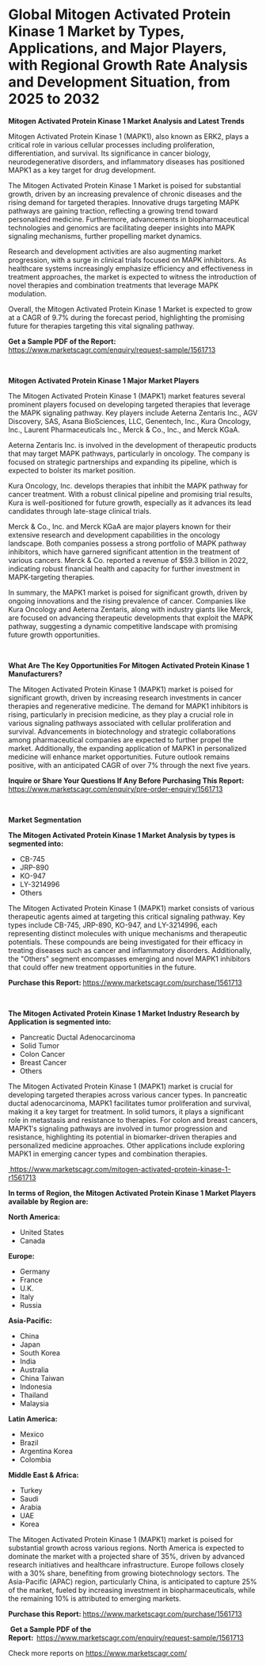 <p><h1>Global Mitogen Activated Protein Kinase 1 Market by Types, Applications, and Major Players, with Regional Growth Rate Analysis and Development Situation, from 2025 to 2032</h1></p><p><strong>Mitogen Activated Protein Kinase 1 Market Analysis and Latest Trends</strong></p>
<p><p>Mitogen Activated Protein Kinase 1 (MAPK1), also known as ERK2, plays a critical role in various cellular processes including proliferation, differentiation, and survival. Its significance in cancer biology, neurodegenerative disorders, and inflammatory diseases has positioned MAPK1 as a key target for drug development. </p><p>The Mitogen Activated Protein Kinase 1 Market is poised for substantial growth, driven by an increasing prevalence of chronic diseases and the rising demand for targeted therapies. Innovative drugs targeting MAPK pathways are gaining traction, reflecting a growing trend toward personalized medicine. Furthermore, advancements in biopharmaceutical technologies and genomics are facilitating deeper insights into MAPK signaling mechanisms, further propelling market dynamics.</p><p>Research and development activities are also augmenting market progression, with a surge in clinical trials focused on MAPK inhibitors. As healthcare systems increasingly emphasize efficiency and effectiveness in treatment approaches, the market is expected to witness the introduction of novel therapies and combination treatments that leverage MAPK modulation.</p><p>Overall, the Mitogen Activated Protein Kinase 1 Market is expected to grow at a CAGR of 9.7% during the forecast period, highlighting the promising future for therapies targeting this vital signaling pathway.</p></p>
<p><strong>Get a Sample PDF of the Report:&nbsp;</strong> <a href="https://www.marketscagr.com/enquiry/request-sample/1561713?utm_campaign=2471&utm_medium=2&utm_source=Github&utm_content=ia&utm_term=08032025&utm_id=mitogen-activated-protein-kinase-1">https://www.marketscagr.com/enquiry/request-sample/1561713</a></p>
<p>&nbsp;</p>
<p><strong>Mitogen Activated Protein Kinase 1 Major Market Players</strong></p>
<p><p>The Mitogen Activated Protein Kinase 1 (MAPK1) market features several prominent players focused on developing targeted therapies that leverage the MAPK signaling pathway. Key players include Aeterna Zentaris Inc., AGV Discovery, SAS, Asana BioSciences, LLC, Genentech, Inc., Kura Oncology, Inc., Laurent Pharmaceuticals Inc., Merck & Co., Inc., and Merck KGaA. </p><p>Aeterna Zentaris Inc. is involved in the development of therapeutic products that may target MAPK pathways, particularly in oncology. The company is focused on strategic partnerships and expanding its pipeline, which is expected to bolster its market position. </p><p>Kura Oncology, Inc. develops therapies that inhibit the MAPK pathway for cancer treatment. With a robust clinical pipeline and promising trial results, Kura is well-positioned for future growth, especially as it advances its lead candidates through late-stage clinical trials.</p><p>Merck & Co., Inc. and Merck KGaA are major players known for their extensive research and development capabilities in the oncology landscape. Both companies possess a strong portfolio of MAPK pathway inhibitors, which have garnered significant attention in the treatment of various cancers. Merck & Co. reported a revenue of $59.3 billion in 2022, indicating robust financial health and capacity for further investment in MAPK-targeting therapies.</p><p>In summary, the MAPK1 market is poised for significant growth, driven by ongoing innovations and the rising prevalence of cancer. Companies like Kura Oncology and Aeterna Zentaris, along with industry giants like Merck, are focused on advancing therapeutic developments that exploit the MAPK pathway, suggesting a dynamic competitive landscape with promising future growth opportunities.</p></p>
<p>&nbsp;</p>
<p><strong>What Are The Key Opportunities For Mitogen Activated Protein Kinase 1 Manufacturers?</strong></p>
<p><p>The Mitogen Activated Protein Kinase 1 (MAPK1) market is poised for significant growth, driven by increasing research investments in cancer therapies and regenerative medicine. The demand for MAPK1 inhibitors is rising, particularly in precision medicine, as they play a crucial role in various signaling pathways associated with cellular proliferation and survival. Advancements in biotechnology and strategic collaborations among pharmaceutical companies are expected to further propel the market. Additionally, the expanding application of MAPK1 in personalized medicine will enhance market opportunities. Future outlook remains positive, with an anticipated CAGR of over 7% through the next five years.</p></p>
<p><strong>Inquire or Share Your Questions If Any Before Purchasing This Report:</strong> <a href="https://www.marketscagr.com/enquiry/pre-order-enquiry/1561713?utm_campaign=2471&utm_medium=2&utm_source=Github&utm_content=ia&utm_term=08032025&utm_id=mitogen-activated-protein-kinase-1">https://www.marketscagr.com/enquiry/pre-order-enquiry/1561713</a></p>
<p>&nbsp;</p>
<p><strong>Market Segmentation</strong></p>
<p><strong>The Mitogen Activated Protein Kinase 1 Market Analysis by types is segmented into:</strong></p>
<p><ul><li>CB-745</li><li>JRP-890</li><li>KO-947</li><li>LY-3214996</li><li>Others</li></ul></p>
<p><p>The Mitogen Activated Protein Kinase 1 (MAPK1) market consists of various therapeutic agents aimed at targeting this critical signaling pathway. Key types include CB-745, JRP-890, KO-947, and LY-3214996, each representing distinct molecules with unique mechanisms and therapeutic potentials. These compounds are being investigated for their efficacy in treating diseases such as cancer and inflammatory disorders. Additionally, the "Others" segment encompasses emerging and novel MAPK1 inhibitors that could offer new treatment opportunities in the future.</p></p>
<p><strong>Purchase this Report:&nbsp;</strong><a href="https://www.marketscagr.com/purchase/1561713?utm_campaign=2471&utm_medium=2&utm_source=Github&utm_content=ia&utm_term=08032025&utm_id=mitogen-activated-protein-kinase-1">https://www.marketscagr.com/purchase/1561713</a></p>
<p>&nbsp;</p>
<p><strong>The Mitogen Activated Protein Kinase 1 Market Industry Research by Application is segmented into:</strong></p>
<p><ul><li>Pancreatic Ductal Adenocarcinoma</li><li>Solid Tumor</li><li>Colon Cancer</li><li>Breast Cancer</li><li>Others</li></ul></p>
<p><p>The Mitogen Activated Protein Kinase 1 (MAPK1) market is crucial for developing targeted therapies across various cancer types. In pancreatic ductal adenocarcinoma, MAPK1 facilitates tumor proliferation and survival, making it a key target for treatment. In solid tumors, it plays a significant role in metastasis and resistance to therapies. For colon and breast cancers, MAPK1's signaling pathways are involved in tumor progression and resistance, highlighting its potential in biomarker-driven therapies and personalized medicine approaches. Other applications include exploring MAPK1 in emerging cancer types and combination therapies.</p></p>
<p><a href="https://www.marketscagr.com/mitogen-activated-protein-kinase-1-r1561713?utm_campaign=2471&utm_medium=2&utm_source=Github&utm_content=ia&utm_term=08032025&utm_id=mitogen-activated-protein-kinase-1">&nbsp;https://www.marketscagr.com/mitogen-activated-protein-kinase-1-r1561713</a></p>
<p><strong>In terms of Region, the Mitogen Activated Protein Kinase 1 Market Players available by Region are:</strong></p>
<p>
    <p> <strong> North America: </strong>
        <ul>
            <li>United States</li>
            <li>Canada</li>
        </ul>
        </p> 
    <p> <strong> Europe: </strong>
        <ul>
            <li>Germany</li>
            <li>France</li>
            <li>U.K.</li>
            <li>Italy</li>
            <li>Russia</li>
        </ul>
        </p> 
    <p> <strong> Asia-Pacific: </strong>
        <ul>
            <li>China</li>
            <li>Japan</li>
            <li>South Korea</li>
            <li>India</li>
            <li>Australia</li>
            <li>China Taiwan</li>
            <li>Indonesia</li>
            <li>Thailand</li>
            <li>Malaysia</li>
        </ul>
        </p> 
    <p> <strong> Latin America: </strong>
        <ul>
            <li>Mexico</li>
            <li>Brazil</li>
            <li>Argentina Korea</li>
            <li>Colombia</li>
        </ul>
        </p> 
    <p> <strong> Middle East & Africa: </strong>
        <ul>
            <li>Turkey</li>
            <li>Saudi</li>
            <li>Arabia</li>
            <li>UAE</li>
            <li>Korea</li>
        </ul>
    </p>
    </p>
<p><p>The Mitogen Activated Protein Kinase 1 (MAPK1) market is poised for substantial growth across various regions. North America is expected to dominate the market with a projected share of 35%, driven by advanced research initiatives and healthcare infrastructure. Europe follows closely with a 30% share, benefiting from growing biotechnology sectors. The Asia-Pacific (APAC) region, particularly China, is anticipated to capture 25% of the market, fueled by increasing investment in biopharmaceuticals, while the remaining 10% is attributed to emerging markets.</p></p>
<p><strong>Purchase this Report: </strong><a href="https://www.marketscagr.com/purchase/1561713?utm_campaign=2471&utm_medium=2&utm_source=Github&utm_content=ia&utm_term=08032025&utm_id=mitogen-activated-protein-kinase-1">https://www.marketscagr.com/purchase/1561713</a></p>
<p>&nbsp;<strong>Get a Sample PDF of the Report:&nbsp;&nbsp;</strong><a href="https://www.marketscagr.com/enquiry/request-sample/1561713?utm_campaign=2471&utm_medium=2&utm_source=Github&utm_content=ia&utm_term=08032025&utm_id=mitogen-activated-protein-kinase-1">https://www.marketscagr.com/enquiry/request-sample/1561713</a></p>
<p><strong></strong></p>
<p>Check more reports on <a href="https://www.marketscagr.com/?utm_campaign=2471&utm_medium=2&utm_source=Github&utm_content=ia&utm_term=08032025&utm_id=mitogen-activated-protein-kinase-1">https://www.marketscagr.com/</a></p>